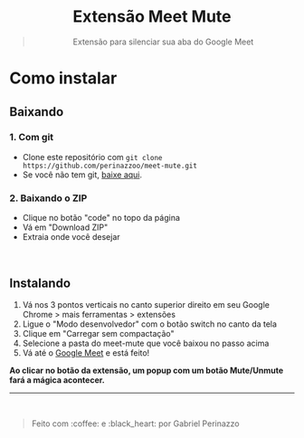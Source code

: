<h1 align="center">Extensão Meet Mute</h1>

<blockquote align="center">Extensão para silenciar sua aba do Google Meet</blockquote> 

# Como instalar

## Baixando

### 1. Com git

* Clone este repositório com `git clone https://github.com/perinazzoo/meet-mute.git`
* Se você não tem git, <a href="https://git-scm.com/downloads">baixe aqui</a>.

### 2. Baixando o ZIP

* Clique no botão "code" no topo da página
* Vá em "Download ZIP"
* Extraia onde você desejar

</br>

## Instalando

1. Vá nos 3 pontos verticais no canto superior direito em seu Google Chrome > mais ferramentas > extensões
2. Ligue o "Modo desenvolvedor" com o botão switch no canto da tela
3. Clique em "Carregar sem compactação"
4. Selecione a pasta do meet-mute que você baixou no passo acima
5. Vá até o <a href="https://meet.google.com">Google Meet</a> e está feito!

**Ao clicar no botão da extensão, um popup com um botão Mute/Unmute fará a mágica acontecer.**

<hr/>
<br/>
<blockquote>Feito com :coffee: e :black_heart: por Gabriel Perinazzo</blockquote>
